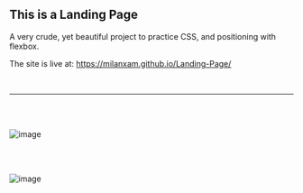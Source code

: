 ## This is a Landing Page

A very crude, yet beautiful project to practice CSS, and positioning with flexbox.

The site is live at: https://milanxam.github.io/Landing-Page/

<br />

---

<br />
<br />
	
![image](https://user-images.githubusercontent.com/96538473/219465361-b7c6c00e-6d28-4013-89db-db82f3cc69d8.png)

<br />
<br />

![image](https://user-images.githubusercontent.com/96538473/219465514-f16bb364-57bd-4630-ad25-4fbb3ae3af58.png)


